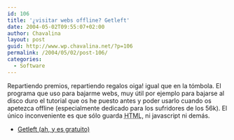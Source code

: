 ```yaml
---
id: 106
title: '¿visitar webs offline? Getleft'
date: 2004-05-02T09:55:07+02:00
author: Chavalina
layout: post
guid: http://www.wp.chavalina.net/?p=106
permalink: /2004/05/02/post-106/
categories:
  - Software
---
```

Repartiendo premios, repartiendo regalos oiga! igual que en la tómbola. El programa que uso para bajarme webs, muy útil por ejemplo para bajarse al disco duro el tutorial que os he puesto antes y poder usarlo cuando os apetezca offline (especialmente dedicado para los sufridores de los 56k). El único inconveniente es que sólo guarda <acronym title="HyperText Markup Language">HTML</acronym>, ni javascript ni demás. 

  * <a href="http://personal.iddeo.es/andresgarci/getleft/english/download.html" target="_blank">Getleft (ah, y es gratuito)</a>